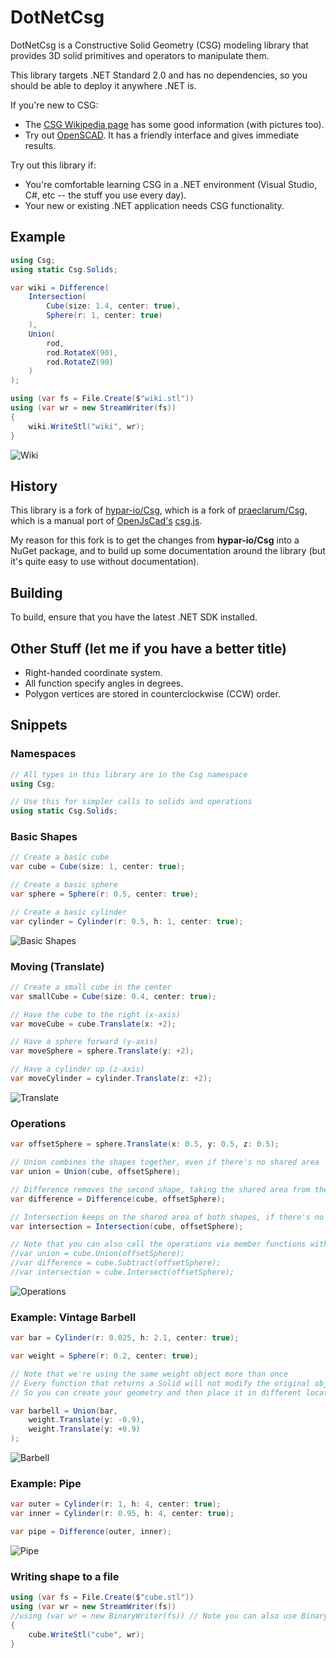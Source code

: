 # DotNetCsg

DotNetCsg is a Constructive Solid Geometry (CSG) modeling library that provides 3D solid primitives and operators to manipulate them.

This library targets .NET Standard 2.0 and has no dependencies, so you should be able to deploy it anywhere .NET is.

If you're new to CSG:
- The [CSG Wikipedia page](https://en.wikipedia.org/wiki/Constructive_solid_geometry) has some good information (with pictures too).
- Try out [OpenSCAD](https://openscad.org/). It has a friendly interface and gives immediate results.

Try out this library if:
- You're comfortable learning CSG in a .NET environment (Visual Studio, C#, etc -- the stuff you use every day).
- Your new or existing .NET application needs CSG functionality.

## Example

```csharp
using Csg;
using static Csg.Solids;

var wiki = Difference(
    Intersection(
        Cube(size: 1.4, center: true),
        Sphere(r: 1, center: true)
    ),
    Union(
        rod,
        rod.RotateX(90),
        rod.RotateZ(90)
    )
);

using (var fs = File.Create($"wiki.stl"))
using (var wr = new StreamWriter(fs))
{
    wiki.WriteStl("wiki", wr);
}
```

![Wiki](https://raw.githubusercontent.com/talanc/DotNetCsg/main/docs/snippet-wiki.png)

## History

This library is a fork of [hypar-io/Csg](https://github.com/hypar-io/Csg), which is a fork of [praeclarum/Csg](https://github.com/praeclarum/Csg), which is a manual port of [OpenJsCad's](https://github.com/joostn/OpenJsCad) [csg.js](https://github.com/joostn/OpenJsCad/blob/gh-pages/src/csg.js).

My reason for this fork is to get the changes from **hypar-io/Csg** into a NuGet package, and to build up some documentation around the library (but it's quite easy to use without documentation).

## Building

To build, ensure that you have the latest .NET SDK installed.

## Other Stuff (let me if you have a better title)

- Right-handed coordinate system.
- All function specify angles in degrees.
- Polygon vertices are stored in counterclockwise (CCW) order.

## Snippets

### Namespaces

```csharp
// All types in this library are in the Csg namespace
using Csg;

// Use this for simpler calls to solids and operations
using static Csg.Solids;
```

### Basic Shapes

```csharp
// Create a basic cube
var cube = Cube(size: 1, center: true);

// Create a basic sphere
var sphere = Sphere(r: 0.5, center: true);

// Create a basic cylinder
var cylinder = Cylinder(r: 0.5, h: 1, center: true);
```

![Basic Shapes](https://raw.githubusercontent.com/talanc/DotNetCsg/main/docs/snippet-basic.png)

### Moving (Translate)

```csharp
// Create a small cube in the center
var smallCube = Cube(size: 0.4, center: true);

// Have the cube to the right (x-axis)
var moveCube = cube.Translate(x: +2);

// Have a sphere forward (y-axis)
var moveSphere = sphere.Translate(y: +2);

// Have a cylinder up (z-axis)
var moveCylinder = cylinder.Translate(z: +2);
```

![Translate](https://raw.githubusercontent.com/talanc/DotNetCsg/main/docs/snippet-translate.png)

### Operations

```csharp
var offsetSphere = sphere.Translate(x: 0.5, y: 0.5, z: 0.5);

// Union combines the shapes together, even if there's no shared area
var union = Union(cube, offsetSphere);

// Difference removes the second shape, taking the shared area from the first shape as well
var difference = Difference(cube, offsetSphere);

// Intersection keeps on the shared area of both shapes, if there's no shared area then it returns empty space
var intersection = Intersection(cube, offsetSphere);

// Note that you can also call the operations via member functions with no difference to the object returned
//var union = cube.Union(offsetSphere);
//var difference = cube.Subtract(offsetSphere);
//var intersection = cube.Intersect(offsetSphere);
```

![Operations](https://raw.githubusercontent.com/talanc/DotNetCsg/main/docs/snippet-operations.png)

### Example: Vintage Barbell

```csharp
var bar = Cylinder(r: 0.025, h: 2.1, center: true);

var weight = Sphere(r: 0.2, center: true);

// Note that we're using the same weight object more than once
// Every function that returns a Solid will not modify the original object
// So you can create your geometry and then place it in different locations

var barbell = Union(bar,
    weight.Translate(y: -0.9),
    weight.Translate(y: +0.9)
);
```

![Barbell](https://raw.githubusercontent.com/talanc/DotNetCsg/main/docs/snippet-barbell.png)

### Example: Pipe

```csharp
var outer = Cylinder(r: 1, h: 4, center: true);
var inner = Cylinder(r: 0.95, h: 4, center: true);

var pipe = Difference(outer, inner);
```

![Pipe](https://raw.githubusercontent.com/talanc/DotNetCsg/main/docs/snippet-pipe.png)

### Writing shape to a file

```csharp
using (var fs = File.Create($"cube.stl"))
using (var wr = new StreamWriter(fs))
//using (var wr = new BinaryWriter(fs)) // Note you can also use BinaryWriter to write as an STL binary file
{
    cube.WriteStl("cube", wr);
}
```